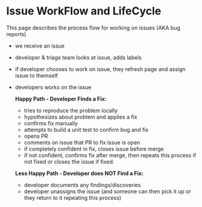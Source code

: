 # Issue WorkFlow and LifeCycle

This page describes the process flow for working on issues (AKA bug reports)

- we receive an issue
- developer & triage team looks at issue, adds labels
- if developer chooses to work on issue, they refresh page and assign issue to themself
- developers works on the issue

  **Happy Path - Developer Finds a Fix:**
    - tries to reproduce the problem locally
    - hypothesizes about problem and applies a fix
    - confirms fix manually
    - attempts to build a unit test to confirm bug and fix
    - opens PR
    - comments on issue that PR to fix issue is open
    - if completely confident in fix, closes issue before merge
    - if not confident, confirms fix after merge, then repeats this process if not fixed or closes the issue if fixed.

  **Less Happy Path - Developer does NOT Find a Fix:**
    - developer documents any findings/discoveries
    - developer unassigns the issue (and someone can then pick it up or they return to it repeating this process)

